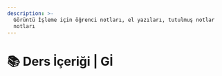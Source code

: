 ```yaml
---
description: >-
  Görüntü İşleme için öğrenci notları, el yazıları, tutulmuş notlar
  notları
---
```


# 📚 Ders İçeriği \| Gİ
